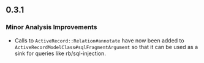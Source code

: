 ## 0.3.1

### Minor Analysis Improvements

- Calls to `ActiveRecord::Relation#annotate` have now been added to `ActiveRecordModelClass#sqlFragmentArgument` so that it can be used as a sink for queries like rb/sql-injection.